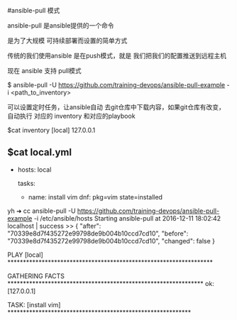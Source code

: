 #ansible-pull 模式

ansible-pull 是ansible提供的一个命令 

是为了大规模 可持续部署而设置的简单方式


传统的我们使用ansible 是在push模式，就是 我们把我们的配置推送到远程主机

现在 ansible 支持 pull模式

$ ansible-pull -U https://github.com/training-devops/ansible-pull-example -i <path_to_inventory>


可以设置定时任务，让ansible自动 去git仓库中下载内容，如果git仓库有改变，
自动执行 对应的 inventory 和对应的playbook



$cat inventory 
[local]
127.0.0.1

$cat local.yml
---
- hosts: local

  tasks:
  - name: install vim
    dnf: pkg=vim state=installed



yh ➜  cc ansible-pull -U https://github.com/training-devops/ansible-pull-example -i /etc/ansible/hosts
Starting ansible-pull at 2016-12-11 18:02:42
localhost | success >> {
    "after": "70339e8d7f435272e99798de9b004b10ccd7cd10", 
    "before": "70339e8d7f435272e99798de9b004b10ccd7cd10", 
    "changed": false
}


PLAY [local] ****************************************************************** 

GATHERING FACTS *************************************************************** 
ok: [127.0.0.1]

TASK: [install vim] *********************************************************** 
